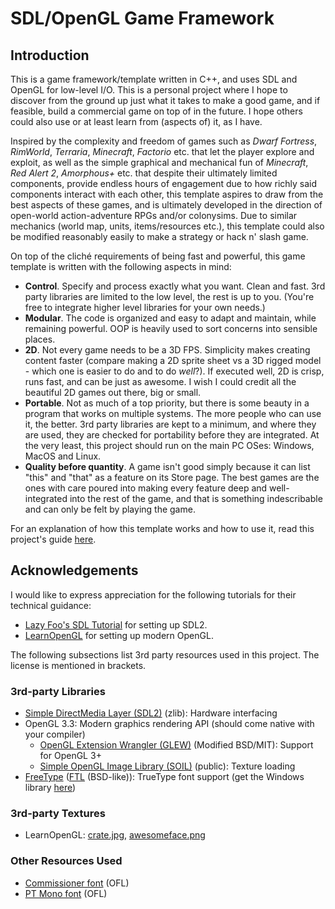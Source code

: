 # SDL/OpenGL Game Framework
## Introduction
This is a game framework/template written in C++, and uses SDL and OpenGL for low-level I/O. This is a personal project where I hope to discover from the ground up just what it takes to make a good game, and if feasible, build a commercial game on top of in the future. I hope others could also use or at least learn from (aspects of) it, as I have.

Inspired by the complexity and freedom of games such as *Dwarf Fortress*, *RimWorld*, *Terraria*, *Minecraft*, *Factorio* etc. that let the player explore and exploit, as well as the simple graphical and mechanical fun of *Minecraft*, *Red Alert 2*, *Amorphous+* etc. that despite their ultimately limited components, provide endless hours of engagement due to how richly said components interact with each other, this template aspires to draw from the best aspects of these games, and is ultimately developed in the direction of open-world action-adventure RPGs and/or colonysims. Due to similar mechanics (world map, units, items/resources etc.), this template could also be modified reasonably easily to make a strategy or hack n' slash game.

On top of the cliché requirements of being fast and powerful, this game template is written with the following aspects in mind:
- **Control**. Specify and process exactly what you want. Clean and fast. 3rd party libraries are limited to the low level, the rest is up to you. (You're free to integrate higher level libraries for your own needs.)
- **Modular**. The code is organized and easy to adapt and maintain, while remaining powerful. OOP is heavily used to sort concerns into sensible places.
- **2D**. Not every game needs to be a 3D FPS. Simplicity makes creating content faster (compare making a 2D sprite sheet vs a 3D rigged model - which one is easier to do and to do *well*?). If executed well, 2D is crisp, runs fast, and can be just as awesome. I wish I could credit all the beautiful 2D games out there, big or small.
- **Portable**. Not as much of a top priority, but there is some beauty in a program that works on multiple systems. The more people who can use it, the better. 3rd party libraries are kept to a minimum, and where they are used, they are checked for portability before they are integrated. At the very least, this project should run on the main PC OSes: Windows, MacOS and Linux.
- **Quality before quantity**. A game isn't good simply because it can list "this" and "that" as a feature on its Store page. The best games are the ones with care poured into making every feature deep and well-integrated into the rest of the game, and that is something indescribable and can only be felt by playing the game.

For an explanation of how this template works and how to use it, read this project's guide [here](guide.md).



## Acknowledgements
I would like to express appreciation for the following tutorials for their technical guidance:
- [Lazy Foo's SDL Tutorial](http://lazyfoo.net/tutorials/SDL) for setting up SDL2.
- [LearnOpenGL](https://learnopengl.com/) for setting up modern OpenGL.

The following subsections list 3rd party resources used in this project. The license is mentioned in brackets.

### 3rd-party Libraries
- [Simple DirectMedia Layer (SDL2)](https://www.libsdl.org/download-2.0.php) (zlib): Hardware interfacing
- OpenGL 3.3: Modern graphics rendering API (should come native with your compiler)
	- [OpenGL Extension Wrangler (GLEW)](http://glew.sourceforge.net/) (Modified BSD/MIT): Support for OpenGL 3+
	- [Simple OpenGL Image Library (SOIL)](http://www.lonesock.net/soil.html) (public): Texture loading
- [FreeType](https://www.freetype.org/) ([FTL](https://git.savannah.gnu.org/cgit/freetype/freetype2.git/tree/docs/FTL.TXT) (BSD-like)): TrueType font support (get the Windows library [here](https://github.com/ubawurinna/freetype-windows-binaries))

### 3rd-party Textures
- LearnOpenGL: [crate.jpg](https://learnopengl.com/img/textures/container.jpg), [awesomeface.png](https://learnopengl.com/img/textures/awesomeface.png)

### Other Resources Used
- [Commissioner font](https://fontesk.com/commissioner-typeface/) (OFL)
- [PT Mono font](https://fontesk.com/pt-mono-typeface/) (OFL)
